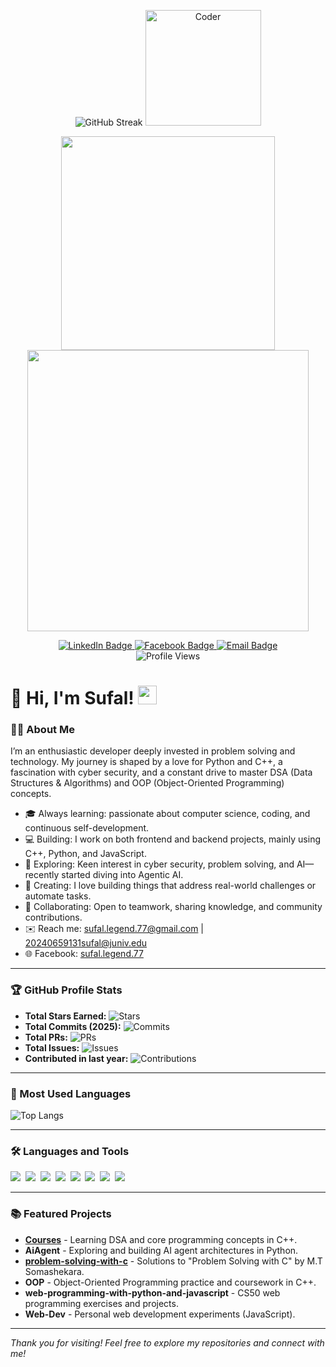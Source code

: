 <p align="center">
  <img src="https://streak-stats.demolab.com?user=sufal6785&theme=dark" alt="GitHub Streak" />
  <img width="185" src="https://media.giphy.com/media/bGgsc5mWoryfgKBx1u/giphy.gif" alt="Coder"/>
</p>

<p align="center">
  <img width="342" src="https://github-readme-stats.vercel.app/api/top-langs/?username=sufal6785&layout=compact&theme=vision-friendly-dark" />
  <img width="450" src="https://github-readme-stats.vercel.app/api?username=sufal6785&show_icons=true&theme=dracula" />
</p>

<div id="header" align="center">
  <div id="badges">
    <a href="https://www.linkedin.com/in/your-linkedin">
      <img src="https://img.shields.io/badge/LinkedIn-blue?style=for-the-badge&logo=linkedin&logoColor=white" alt="LinkedIn Badge"/>
    </a>
    <a href="https://www.facebook.com/sufal.legend.77">
      <img src="https://img.shields.io/badge/Facebook-1877F2?style=for-the-badge&logo=facebook&logoColor=white" alt="Facebook Badge"/>
    </a>
    <a href="mailto:sufal.legend.77@gmail.com">
      <img src="https://img.shields.io/badge/Email-D14836?style=for-the-badge&logo=gmail&logoColor=white" alt="Email Badge"/>
    </a>
  </div>
  <img src="https://komarev.com/ghpvc/?username=sufal6785&style=flat-square&color=blueviolet" alt="Profile Views"/>
</div>

<div align="left">
<h1>
  👋 Hi, I'm Sufal!
  <img src="https://media.giphy.com/media/hvRJCLFzcasrR4ia7z/giphy.gif" width="30px"/>
</h1>

### 👨‍💻 About Me

I’m an enthusiastic developer deeply invested in problem solving and technology. My journey is shaped by a love for Python and C++, a fascination with cyber security, and a constant drive to master DSA (Data Structures & Algorithms) and OOP (Object-Oriented Programming) concepts.

- 🎓 Always learning: passionate about computer science, coding, and continuous self-development.
- 💻 Building: I work on both frontend and backend projects, mainly using C++, Python, and JavaScript.
- 🧠 Exploring: Keen interest in cyber security, problem solving, and AI—recently started diving into Agentic AI.
- 🚀 Creating: I love building things that address real-world challenges or automate tasks.
- 🤝 Collaborating: Open to teamwork, sharing knowledge, and community contributions.
- ✉️ Reach me: sufal.legend.77@gmail.com | 20240659131sufal@juniv.edu
- 🌐 Facebook: [sufal.legend.77](https://www.facebook.com/sufal.legend.77)

---

### 🏆 GitHub Profile Stats

- **Total Stars Earned:** ![Stars](https://img.shields.io/github/stars/sufal6785?style=flat-square)
- **Total Commits (2025):** ![Commits](https://img.shields.io/github/commit-activity/y/sufal6785?style=flat-square)
- **Total PRs:** ![PRs](https://img.shields.io/github/issues-pr-closed/sufal6785?style=flat-square)
- **Total Issues:** ![Issues](https://img.shields.io/github/issues-closed/sufal6785?style=flat-square)
- **Contributed in last year:** ![Contributions](https://img.shields.io/github/contributions/2024/sufal6785?style=flat-square)

---

### 🚀 Most Used Languages

![Top Langs](https://github-readme-stats.vercel.app/api/top-langs/?username=sufal6785&layout=compact&theme=dark)

---

### 🛠️ Languages and Tools

<div>
  <img src="https://img.shields.io/badge/C++-00599C?style=for-the-badge&logo=c%2B%2B&logoColor=white"/>&nbsp;
  <img src="https://img.shields.io/badge/Python-3776AB?style=for-the-badge&logo=python&logoColor=white"/>&nbsp;
  <img src="https://img.shields.io/badge/C-00599C?style=for-the-badge&logo=c&logoColor=white"/>&nbsp;
  <img src="https://img.shields.io/badge/JavaScript-F7DF1E?style=for-the-badge&logo=JavaScript&logoColor=black"/>&nbsp;
  <img src="https://img.shields.io/badge/HTML5-E34F26?style=for-the-badge&logo=html5&logoColor=white"/>&nbsp;
  <img src="https://img.shields.io/badge/CSS3-1572B6?style=for-the-badge&logo=css3&logoColor=white"/>&nbsp;
  <img src="https://img.shields.io/badge/Git-F05032?style=for-the-badge&logo=git&logoColor=white"/>&nbsp;
  <img src="https://img.shields.io/badge/Visual_Studio_Code-0078D4?style=for-the-badge&logo=visual%20studio%20code&logoColor=white"/>&nbsp;
  <!-- Add more badges as you learn new tools! -->
</div>

---

### 📚 Featured Projects

- **[Courses](https://github.com/sufal6785/Courses)** - Learning DSA and core programming concepts in C++.
- **AiAgent** - Exploring and building AI agent architectures in Python.
- **[problem-solving-with-c](https://github.com/sufal6785/problem-solving-with-c)** - Solutions to "Problem Solving with C" by M.T Somashekara.
- **OOP** - Object-Oriented Programming practice and coursework in C++.
- **web-programming-with-python-and-javascript** - CS50 web programming exercises and projects.
- **Web-Dev** - Personal web development experiments (JavaScript).

---

*Thank you for visiting! Feel free to explore my repositories and connect with me!*
